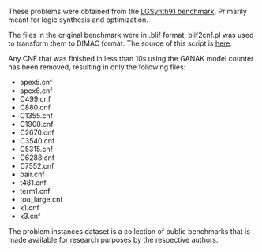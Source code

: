 These problems were obtained from the [LGSynth91 benchmark](http://web.archive.org/web/20191103092508/https://ddd.fit.cvut.cz/prj/Benchmarks/). Primarily meant for logic synthesis and optimization.

The files in the original benchmark were in .blif format, blif2cnf.pl was used to transform them to DIMAC format. The source of this script is [here](https://web.archive.org/web/20050217212056/sat.inesc-id.pt/~jpms/scripts/bin/blif2cnf).

Any CNF that was finished in less than 10s using the GANAK model counter has been removed, resulting in only the following files:

* apex5.cnf
* apex6.cnf
* C499.cnf
* C880.cnf
* C1355.cnf
* C1908.cnf
* C2670.cnf
* C3540.cnf
* C5315.cnf
* C6288.cnf
* C7552.cnf
* pair.cnf
* t481.cnf
* term1.cnf
* too_large.cnf
* x1.cnf
* x3.cnf

The problem instances dataset is a collection of public benchmarks that is made available for research purposes by the respective authors.
